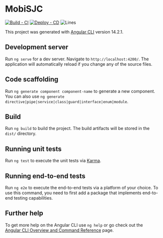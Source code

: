 # MobiSJC

[![Build - CI](https://github.com/SPadrao/Mobi-SJC/actions/workflows/build.yml/badge.svg?branch=main)](https://github.com/SPadrao/Mobi-SJC/actions/workflows/build.yml) [![Deploy - CD](https://github.com/SPadrao/Mobi-SJC/actions/workflows/deploy.yml/badge.svg?branch=main)](https://github.com/SPadrao/Mobi-SJC/actions/workflows/deploy.yml) ![Lines](https://img.shields.io/badge/Coverage-59.7%25-red.svg?style=flat)

This project was generated with [Angular CLI](https://github.com/angular/angular-cli) version 14.2.1.

## Development server

Run `ng serve` for a dev server. Navigate to `http://localhost:4200/`. The application will automatically reload if you change any of the source files.

## Code scaffolding

Run `ng generate component component-name` to generate a new component. You can also use `ng generate directive|pipe|service|class|guard|interface|enum|module`.

## Build

Run `ng build` to build the project. The build artifacts will be stored in the `dist/` directory.

## Running unit tests

Run `ng test` to execute the unit tests via [Karma](https://karma-runner.github.io).

## Running end-to-end tests

Run `ng e2e` to execute the end-to-end tests via a platform of your choice. To use this command, you need to first add a package that implements end-to-end testing capabilities.

## Further help

To get more help on the Angular CLI use `ng help` or go check out the [Angular CLI Overview and Command Reference](https://angular.io/cli) page.
